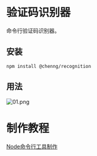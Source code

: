 # 验证码识别器

命令行验证码识别器。

## 安装

```
npm install @chenng/recognition
```

## 用法

![01.png](https://qiniu.chenng.cn/2018-12-09-15-06-22.png)

# 制作教程

[Node命令行工具制作](https://www.chenng.cn/post/Node-command-line-tool-production.html)
